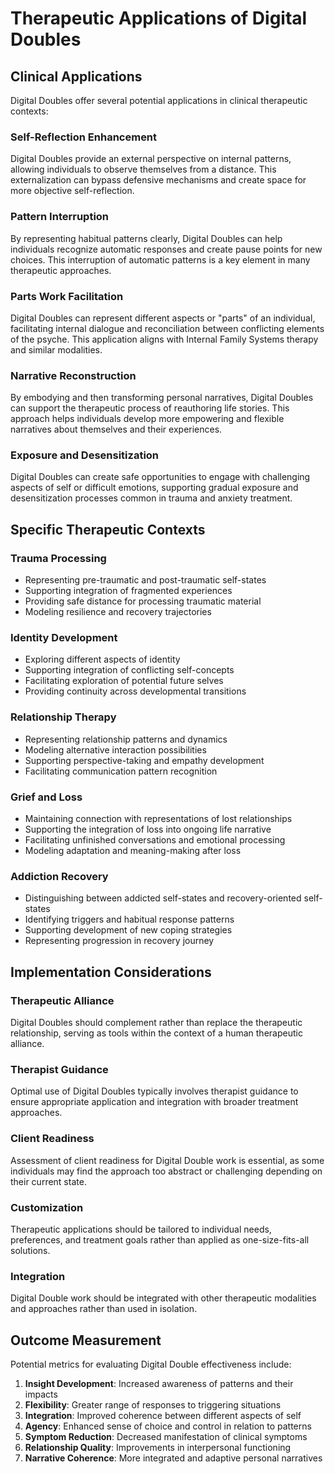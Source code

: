 # Therapeutic Applications of Digital Doubles

## Clinical Applications

Digital Doubles offer several potential applications in clinical therapeutic contexts:

### Self-Reflection Enhancement
Digital Doubles provide an external perspective on internal patterns, allowing individuals to observe themselves from a distance. This externalization can bypass defensive mechanisms and create space for more objective self-reflection.

### Pattern Interruption
By representing habitual patterns clearly, Digital Doubles can help individuals recognize automatic responses and create pause points for new choices. This interruption of automatic patterns is a key element in many therapeutic approaches.

### Parts Work Facilitation
Digital Doubles can represent different aspects or "parts" of an individual, facilitating internal dialogue and reconciliation between conflicting elements of the psyche. This application aligns with Internal Family Systems therapy and similar modalities.

### Narrative Reconstruction
By embodying and then transforming personal narratives, Digital Doubles can support the therapeutic process of reauthoring life stories. This approach helps individuals develop more empowering and flexible narratives about themselves and their experiences.

### Exposure and Desensitization
Digital Doubles can create safe opportunities to engage with challenging aspects of self or difficult emotions, supporting gradual exposure and desensitization processes common in trauma and anxiety treatment.

## Specific Therapeutic Contexts

### Trauma Processing
- Representing pre-traumatic and post-traumatic self-states
- Supporting integration of fragmented experiences
- Providing safe distance for processing traumatic material
- Modeling resilience and recovery trajectories

### Identity Development
- Exploring different aspects of identity
- Supporting integration of conflicting self-concepts
- Facilitating exploration of potential future selves
- Providing continuity across developmental transitions

### Relationship Therapy
- Representing relationship patterns and dynamics
- Modeling alternative interaction possibilities
- Supporting perspective-taking and empathy development
- Facilitating communication pattern recognition

### Grief and Loss
- Maintaining connection with representations of lost relationships
- Supporting the integration of loss into ongoing life narrative
- Facilitating unfinished conversations and emotional processing
- Modeling adaptation and meaning-making after loss

### Addiction Recovery
- Distinguishing between addicted self-states and recovery-oriented self-states
- Identifying triggers and habitual response patterns
- Supporting development of new coping strategies
- Representing progression in recovery journey

## Implementation Considerations

### Therapeutic Alliance
Digital Doubles should complement rather than replace the therapeutic relationship, serving as tools within the context of a human therapeutic alliance.

### Therapist Guidance
Optimal use of Digital Doubles typically involves therapist guidance to ensure appropriate application and integration with broader treatment approaches.

### Client Readiness
Assessment of client readiness for Digital Double work is essential, as some individuals may find the approach too abstract or challenging depending on their current state.

### Customization
Therapeutic applications should be tailored to individual needs, preferences, and treatment goals rather than applied as one-size-fits-all solutions.

### Integration
Digital Double work should be integrated with other therapeutic modalities and approaches rather than used in isolation.

## Outcome Measurement

Potential metrics for evaluating Digital Double effectiveness include:

1. **Insight Development**: Increased awareness of patterns and their impacts
2. **Flexibility**: Greater range of responses to triggering situations
3. **Integration**: Improved coherence between different aspects of self
4. **Agency**: Enhanced sense of choice and control in relation to patterns
5. **Symptom Reduction**: Decreased manifestation of clinical symptoms
6. **Relationship Quality**: Improvements in interpersonal functioning
7. **Narrative Coherence**: More integrated and adaptive personal narratives
